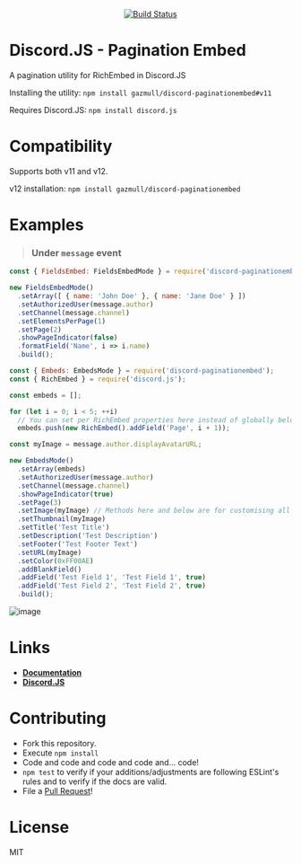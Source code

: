 <div align="center">
<a href="https://travis-ci.org/gazmull/discord-paginationembed"><img src="https://travis-ci.org/gazmull/discord-paginationembed.svg?branch=v11" alt="Build Status" /></a>
</div>

# Discord.JS - Pagination Embed
A pagination utility for RichEmbed in Discord.JS

Installing the utility: `npm install gazmull/discord-paginationembed#v11`

Requires Discord.JS: `npm install discord.js`

# Compatibility
Supports both v11 and v12.

v12 installation: `npm install gazmull/discord-paginationembed`

# Examples
> ### Under `message` event

```js
const { FieldsEmbed: FieldsEmbedMode } = require('discord-paginationembed');

new FieldsEmbedMode()
  .setArray([ { name: 'John Doe' }, { name: 'Jane Doe' } ])
  .setAuthorizedUser(message.author)
  .setChannel(message.channel)
  .setElementsPerPage(1)
  .setPage(2)
  .showPageIndicator(false)
  .formatField('Name', i => i.name)
  .build();
```
```js
const { Embeds: EmbedsMode } = require('discord-paginationembed');
const { RichEmbed } = require('discord.js');

const embeds = [];

for (let i = 0; i < 5; ++i)
  // You can set per RichEmbed properties here instead of globally below
  embeds.push(new RichEmbed().addField('Page', i + 1));

const myImage = message.author.displayAvatarURL;

new EmbedsMode()
  .setArray(embeds)
  .setAuthorizedUser(message.author)
  .setChannel(message.channel)
  .showPageIndicator(true)
  .setPage(3)
  .setImage(myImage) // Methods here and below are for customising all embeds
  .setThumbnail(myImage)
  .setTitle('Test Title')
  .setDescription('Test Description')
  .setFooter('Test Footer Text')
  .setURL(myImage)
  .setColor(0xFF00AE)
  .addBlankField()
  .addField('Test Field 1', 'Test Field 1', true)
  .addField('Test Field 2', 'Test Field 2', true)
  .build();
```
![image](https://user-images.githubusercontent.com/32944712/37118454-41116cbe-228f-11e8-9878-f39db26316a1.png)


# Links
* [**Documentation**](https://gazmull.github.io/discord-paginationembed "Go to My Documentation")
* [**Discord.JS**](https://discord.js.org/#/docs/main/master/general/welcome "Go to Discord.JS Master Documentation")

# Contributing
* Fork this repository.
* Execute `npm install`
* Code and code and code and code and... code!
* `npm test` to verify if your additions/adjustments are following ESLint's rules and to verify if the docs are valid.
* File a [Pull Request](https://github.com/gazmull/discord-paginationembed/compare)!

# License
MIT
